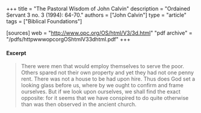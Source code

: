 +++
title = "The Pastoral Wisdom of John Calvin"
description = "Ordained Servant 3 no. 3 (1994): 64-70."
authors = ["John Calvin"]
type = "article"
tags = ["Biblical Foundations"]

[sources]
web = "http://www.opc.org/OS/html/V3/3d.html"
"pdf archive" = "/pdfs/httpwwwopcorgOShtmlV33dhtml.pdf"
+++

#### Excerpt

>  There were men that would employ themselves to serve the poor. Others spared not their own property and yet they had not one penny rent. There was not a house to be had upon hire. Thus does God set a looking glass before us, where by we ought to confirm and frame ourselves. But if we look upon ourselves, we shall find the exact opposite: for it seems that we have conspired to do quite otherwise than was then observed in the ancient church.